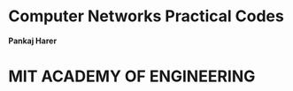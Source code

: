 <h1>Computer Networks Practical Codes</h1>
<b>Pankaj Harer</b>
<h1>MIT ACADEMY OF ENGINEERING</h1>

